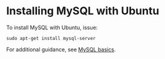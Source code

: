# Installing MySQL with Ubuntu
To install MySQL with Ubuntu, issue:
```
sudo apt-get install mysql-server
```
For additional guidance, see [MySQL basics](https://github.com/thermoio/docs/blob/master/databases/mysql-basics.md).

